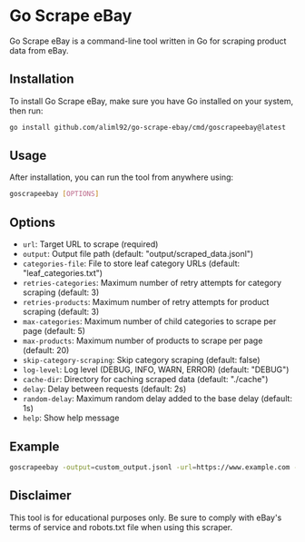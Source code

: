 # Go Scrape eBay

Go Scrape eBay is a command-line tool written in Go for scraping product data from eBay.

## Installation

To install Go Scrape eBay, make sure you have Go installed on your system, then run:

```bash
go install github.com/aliml92/go-scrape-ebay/cmd/goscrapeebay@latest
```

## Usage

After installation, you can run the tool from anywhere using:
```bash
goscrapeebay [OPTIONS]
```

## Options
- `url`: Target URL to scrape (required)
- `output`: Output file path (default: "output/scraped_data.jsonl")
- `categories-file`: File to store leaf category URLs (default: "leaf_categories.txt")
- `retries-categories`: Maximum number of retry attempts for category scraping (default: 3)
- `retries-products`: Maximum number of retry attempts for product scraping (default: 3)
- `max-categories`: Maximum number of child categories to scrape per page (default: 5)
- `max-products`: Maximum number of products to scrape per page (default: 20)
- `skip-category-scraping`: Skip category scraping (default: false)
- `log-level`: Log level (DEBUG, INFO, WARN, ERROR) (default: "DEBUG")
- `cache-dir`: Directory for caching scraped data (default: "./cache")
- `delay`: Delay between requests (default: 2s)
- `random-delay`: Maximum random delay added to the base delay (default: 1s)
- `help`: Show help message

## Example
```bash
goscrapeebay -output=custom_output.jsonl -url=https://www.example.com -retries-categories=5 -log-level=DEBUG
```

## Disclaimer
This tool is for educational purposes only. Be sure to comply with eBay's terms of service and robots.txt file when using this scraper.